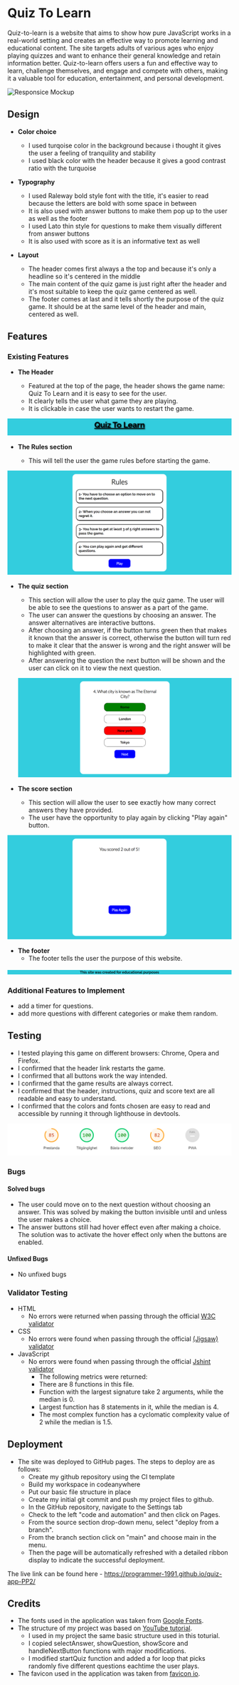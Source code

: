 # Quiz To Learn

Quiz-to-learn is a website that aims to show how pure JavaScript works in a real-world setting and creates an effective way to promote learning and educational content. The site targets adults of various ages who enjoy playing quizzes and want to enhance their general knowledge and retain information better. Quiz-to-learn offers users a fun and effective way to learn, challenge themselves, and engage and compete with others, making it a valuable tool for education, entertainment, and personal development.

![Responsice Mockup]()

## Design

- __Color choice__
  - I used turqoise color in the background because i thought it gives the user a feeling of tranquility and stability
  - I used black color with the header because it gives a good contrast ratio with the turquoise

- __Typography__
  - I used Raleway bold style font with the title, it's easier to read because the letters are bold with some space in between
  - It is also used with answer buttons to make them pop up to the user as well as the footer
  - I used Lato thin style for questions to make them visually different from answer buttons 
  - It is also used with score as it is an informative text as well

- __Layout__
  - The header comes first always a the top and because it's only a headline so it's centered in the middle
  - The main content of the quiz game is just right after the header and it's most suitable to keep the quiz game centered as well.
  - The footer comes at last and it tells shortly the purpose of the quiz game. It should be at the same level of the header and main, centered as well.

## Features

### Existing Features

- __The Header__
  
  - Featured at the top of the page, the header shows the game name: Quiz To Learn and it is easy to see for the user.
  - It clearly tells the user what game they are playing.
  - It is clickable in case the user wants to restart the game.

![Logo](assets/images/header.png)

- __The Rules section__
  
  - This will tell the user the game 
  rules before starting the game.


![Game rules](assets/images/rules.png)

- __The quiz section__

  - This section will allow the user to play the quiz game. The user will be able to see the questions to answer as a part of the game.  
  - The user can answer the questions by choosing an answer. The answer alternatives are interactive buttons.
  - After choosing an answer, if the button turns green then that makes it known that the answer is correct, otherwise the button will turn red to make it clear that the answer is wrong and the right answer will be highlighted with green.
  - After answering the question the next button will be shown and the user can click on it to view the next question.
  
  ![quiz game](assets/images/quiz_game.png)

- __The score section__ 
 
  - This section will allow the user to see exactly how many correct answers they have provided.
  - The user have the opportunity to play again by clicking "Play again" button.

![score](assets/images/score.png)

- __The footer__
  - The footer tells the user the purpose of this website.

![footer](assets/images/footer.png)

### Additional Features to Implement

- add a timer for questions.
- add more questions with different categories or make them random.


## Testing

- I tested playing this game on different browsers: Chrome, Opera and Firefox.
- I confirmed that the header link restarts the game.
- I confirmed that all buttons work the way intended.
- I confirmed that the game results are always correct.
- I confirmed that the header, instructions, quiz and score text are all readable and easy to understand.
- I confirmed that the colors and fonts chosen are easy to read and accessible by running it through lighthouse in devtools.

![lighthouse](assets/images/lighthouse_testing.png)


### Bugs

#### Solved bugs

- The user could move on to the next question without choosing an answer. This was solved by making the button invisible until and unless the user makes a choice.
- The answer buttons still had hover effect even after making a choice. The solution was to activate the hover effect only when the buttons are enabled.

#### Unfixed Bugs

- No unfixed bugs

### Validator Testing

- HTML
  - No errors were returned when passing through the official [W3C validator](https://validator.w3.org/nu/?doc=https%3A%2F%2Fprogrammer-1991.github.io%2Fquiz-app-PP2%2F)
- CSS
  - No errors were found when passing through the official [(Jigsaw) validator](https://jigsaw.w3.org/css-validator/validator?uri=https%3A%2F%2Fprogrammer-1991.github.io%2Fquiz-app-PP2%2F&profile=css3svg&usermedium=all&warning=1&vextwarning=&lang=sv)
- JavaScript
  - No errors were found when passing through the official [Jshint validator](https://jshint.com/)
    - The following metrics were returned:
    - There are 8 functions in this file.
    - Function with the largest signature take 2 arguments, while the median is 0.
    - Largest function has 8 statements in it, while the median is 4.
    - The most complex function has a cyclomatic complexity value of 2 while the median is 1.5.

## Deployment

- The site was deployed to GitHub pages. The steps to deploy are as follows:
  - Create my github repository using the CI template
  - Build my workspace in codeanywhere
  - Put our basic file structure in place
  - Create my initial git commit and push my project files to github.
  - In the GitHub repository, navigate to the Settings tab
  - Check to the left "code and automation" and then click on Pages.
  - From the source section drop-down menu, select "deploy from a branch".
  - From the branch section click on "main" and choose main in the menu.
  - Then the page will be automatically refreshed with a detailed ribbon display to indicate the successful deployment.

The live link can be found here - <https://programmer-1991.github.io/quiz-app-PP2/>
## Credits

- The fonts used in the application was taken from [Google Fonts](https://fonts.google.com/).
- The structure of my project was based on [YouTube tutorial](https://www.youtube.com/watch?v=PBcqGxrr9g8).
   - I used in my project the same basic structure used in this toturial.
   - I copied selectAnswer, showQuestion, showScore and handleNextButton functions with major modifications.
   - I modified startQuiz function and added a for loop that picks randomly five different questions eachtime the user plays.
- The favicon used in the application was taken from [favicon io](https://favicon.io/).